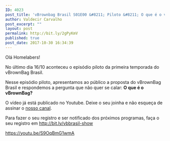 ```yaml
---
ID: 4023
post_title: 'vBrownbag Brasil S01E00 &#8211; Piloto &#8211; O que é o vBrownBag'
author: Valdecir Carvalho
post_excerpt: ""
layout: post
permalink: http://bit.ly/2gPyKmV
published: true
post_date: 2017-10-30 16:34:39
---
```

Olá Homelabers!

No último dia 16/10 aconteceu o episódio piloto da primeira temporada do vBrownBag Brasil.

Nesse episódio piloto, apresentamos ao público a proposta do vBrownBag Brasil e respondemos a pergunta que não quer se calar: <strong>O que é o vBrownBag?</strong>

O vídeo já está publicado no Youtube. Deixe o seu joinha e não esqueça de assinar o <a href="http://bit.ly/vbbbrasil-tv" target="_blank" rel="noopener">nosso canal</a>.

Para fazer o seu registro e ser notificado dos próximos programas, faça o seu registro em <a href="http://bit.ly/vbbrasil-show" target="_blank" rel="noopener">http://bit.ly/vbbrasil-show</a>

https://youtu.be/S9OqBmG1wmA